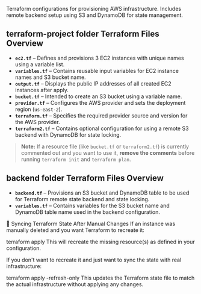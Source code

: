 Terraform configurations for provisioning AWS infrastructure. Includes remote backend setup using S3 and DynamoDB for state management.

## terraform-project folder Terraform Files Overview

- **`ec2.tf`** – Defines and provisions 3 EC2 instances with unique names using a variable list.
- **`variables.tf`** – Contains reusable input variables for EC2 instance names and S3 bucket name.
- **`output.tf`** – Displays the public IP addresses of all created EC2 instances after apply.
- **`bucket.tf`** – Intended to create an S3 bucket using a variable name.
- **`provider.tf`** – Configures the AWS provider and sets the deployment region (`us-east-2`).
- **`terraform.tf`** – Specifies the required provider source and version for the AWS provider.
- **`terraform2.tf`** – Contains optional configuration for using a remote S3 backend with DynamoDB for state locking.

> **Note:** If a resource file (like `bucket.tf` or `terraform2.tf`) is currently commented out and you want to use it, **remove the comments** before running `terraform init` and `terraform plan`.


## backend folder Terraform Files Overview

- **`backend.tf`** – Provisions an S3 bucket and DynamoDB table to be used for Terraform remote state backend and state locking.
- **`variables.tf`** – Contains variables for the S3 bucket name and DynamoDB table name used in the backend configuration.


🔄 Syncing Terraform State After Manual Changes
If an instance was manually deleted and you want Terraform to recreate it:

terraform apply
This will recreate the missing resource(s) as defined in your configuration.

If you don't want to recreate it and just want to sync the state with real infrastructure:

terraform apply -refresh-only
This updates the Terraform state file to match the actual infrastructure without applying any changes.
